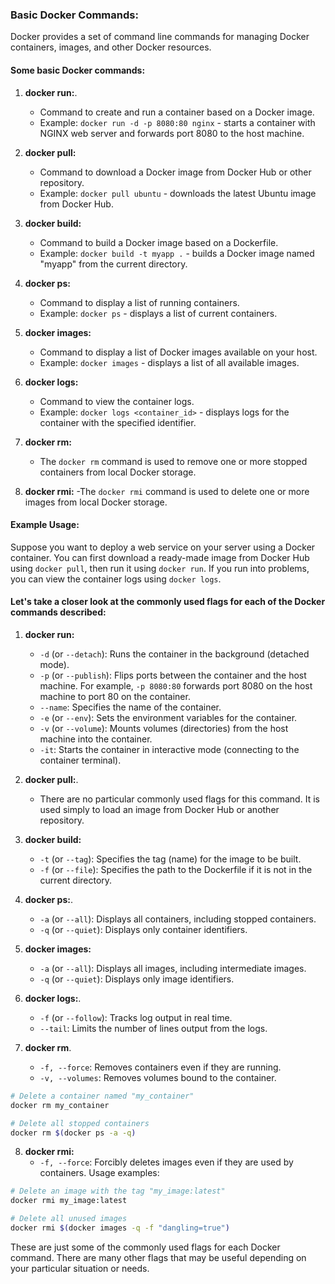 
### Basic Docker Commands:

Docker provides a set of command line commands for managing Docker containers, images, and other Docker resources.

#### Some basic Docker commands:

1. **docker run:**.
   - Command to create and run a container based on a Docker image.
   - Example: `docker run -d -p 8080:80 nginx` - starts a container with NGINX web server and forwards port 8080 to the host machine.

2. **docker pull:**
   - Command to download a Docker image from Docker Hub or other repository.
   - Example: `docker pull ubuntu` - downloads the latest Ubuntu image from Docker Hub.

3. **docker build:**
   - Command to build a Docker image based on a Dockerfile.
   - Example: `docker build -t myapp .` - builds a Docker image named "myapp" from the current directory.

4. **docker ps:**
   - Command to display a list of running containers.
   - Example: `docker ps` - displays a list of current containers.

5. **docker images:**
   - Command to display a list of Docker images available on your host.
   - Example: `docker images` - displays a list of all available images.

6. **docker logs:**
   - Command to view the container logs.
   - Example: `docker logs <container_id>` - displays logs for the container with the specified identifier.

7. **docker rm:**
   - The `docker rm` command is used to remove one or more stopped containers from local Docker storage. 

8. **docker rmi:**
   -The `docker rmi` command is used to delete one or more images from local Docker storage.



#### Example Usage:

Suppose you want to deploy a web service on your server using a Docker container. You can first download a ready-made image from Docker Hub using `docker pull`, then run it using `docker run`. If you run into problems, you can view the container logs using `docker logs`.

#### Let's take a closer look at the commonly used flags for each of the Docker commands described:

1. **docker run:**
   - `-d` (or `--detach`): Runs the container in the background (detached mode).
   - `-p` (or `--publish`): Flips ports between the container and the host machine. For example, `-p 8080:80` forwards port 8080 on the host machine to port 80 on the container.
   - `--name`: Specifies the name of the container.
   - `-e` (or `--env`): Sets the environment variables for the container.
   - `-v` (or `--volume`): Mounts volumes (directories) from the host machine into the container.
   - `-it`: Starts the container in interactive mode (connecting to the container terminal).

2. **docker pull:**.
   - There are no particular commonly used flags for this command. It is used simply to load an image from Docker Hub or another repository.

3. **docker build:**
   - `-t` (or `--tag`): Specifies the tag (name) for the image to be built.
   - `-f` (or `--file`): Specifies the path to the Dockerfile if it is not in the current directory.

4. **docker ps:**.
   - `-a` (or `--all`): Displays all containers, including stopped containers.
   - `-q` (or `--quiet`): Displays only container identifiers.

5. **docker images:**
   - `-a` (or `--all`): Displays all images, including intermediate images.
   - `-q` (or `--quiet`): Displays only image identifiers.

6. **docker logs:**.
   - `-f` (or `--follow`): Tracks log output in real time.
   - `--tail`: Limits the number of lines output from the logs.

7. **docker rm**.
   - `-f, --force`: Removes containers even if they are running.
   - `-v, --volumes`: Removes volumes bound to the container.
   
```bash
# Delete a container named "my_container"
docker rm my_container

# Delete all stopped containers
docker rm $(docker ps -a -q)
```

8. **docker rmi:**
   - `-f, --force`: Forcibly deletes images even if they are used by containers.
Usage examples:

```bash
# Delete an image with the tag "my_image:latest"
docker rmi my_image:latest

# Delete all unused images
docker rmi $(docker images -q -f "dangling=true")
```


These are just some of the commonly used flags for each Docker command. There are many other flags that may be useful depending on your particular situation or needs. 